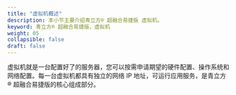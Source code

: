 ```yaml
---
title: "虚拟机概述"
description: 本小节主要介绍青立方® 超融合易捷版 虚拟机。 
keyword: 青立方® 超融合易捷版，虚拟机
weight: 05
collapsible: false
draft: false
---
```


虚拟机就是一台配置好了的服务器，您可以按需申请期望的硬件配置、操作系统和网络配置。每一台虚拟机都具有独立的网络 IP 地址，可运行应用服务，是青立方® 超融合易捷版的核心组成部分。

